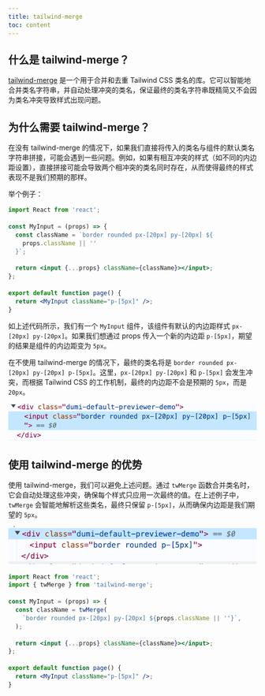 ```yaml
---
title: tailwind-merge
toc: content
---
```


## 什么是 tailwind-merge？

[tailwind-merge](https://github.com/dcastil/tailwind-merge) 是一个用于合并和去重 Tailwind CSS 类名的库。它可以智能地合并类名字符串，并自动处理冲突的类名，保证最终的类名字符串既精简又不会因为类名冲突导致样式出现问题。

## 为什么需要 tailwind-merge？

在没有 tailwind-merge 的情况下，如果我们直接将传入的类名与组件的默认类名字符串拼接，可能会遇到一些问题。例如，如果有相互冲突的样式（如不同的内边距设置），直接拼接可能会导致两个相冲突的类名同时存在，从而使得最终的样式表现不是我们预期的那样。

举个例子：

```jsx
import React from 'react';

const MyInput = (props) => {
  const className = `border rounded px-[20px] py-[20px] ${
    props.className || ''
  }`;

  return <input {...props} className={className}></input>;
};

export default function page() {
  return <MyInput className="p-[5px]" />;
}
```

如上述代码所示，我们有一个 `MyInput` 组件，该组件有默认的内边距样式 `px-[20px] py-[20px]`。如果我们想通过 props 传入一个新的内边距 `p-[5px]`，期望的结果是组件的内边距变为 `5px`。

在不使用 tailwind-merge 的情况下，最终的类名将是 `border rounded px-[20px] py-[20px] p-[5px]`。这里，`px-[20px] py-[20px]` 和 `p-[5px]` 会发生冲突，而根据 Tailwind CSS 的工作机制，最终的内边距不会是预期的 `5px`，而是 `20px`。

![20241021152512](https://raw.githubusercontent.com/chuenwei0129/my-picgo-repo/master/react/20241021152512.png)

## 使用 tailwind-merge 的优势

使用 tailwind-merge，我们可以避免上述问题。通过 `twMerge` 函数合并类名时，它会自动处理这些冲突，确保每个样式只应用一次最终的值。在上述例子中，`twMerge` 会智能地解析这些类名，最终只保留 `p-[5px]`，从而确保内边距是我们期望的 `5px`。

![20241021152437](https://raw.githubusercontent.com/chuenwei0129/my-picgo-repo/master/react/20241021152437.png)

```jsx
import React from 'react';
import { twMerge } from 'tailwind-merge';

const MyInput = (props) => {
  const className = twMerge(
    `border rounded px-[20px] py-[20px] ${props.className || ''}`,
  );

  return <input {...props} className={className}></input>;
};

export default function page() {
  return <MyInput className="p-[5px]" />;
}
```
